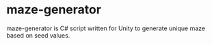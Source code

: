 # maze-generator
maze-generator is C# script written for Unity to generate unique maze based on seed values.
